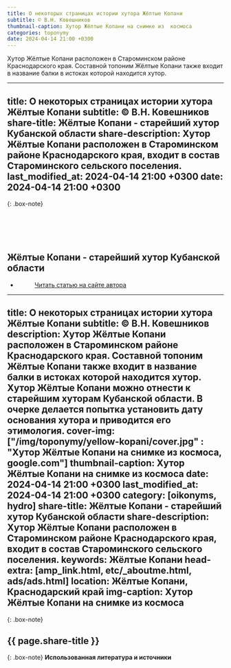 ```yaml
---
title: О некоторых страницах истории хутора Жёлтые Копани
subtitle: © В.Н. Ковешников
thumbnail-caption: Хутор Жёлтые Копани на снимке из  космоса
categories: toponymy
date: 2024-04-14 21:00 +0300
---
```

Хутор Жёлтые Копани расположен в Староминском районе Краснодарского края. Составной топоним Жёлтые Копани также входит в название балки в истоках которой находится хутор.

---
title: О некоторых страницах истории хутора Жёлтые Копани
subtitle: © В.Н. Ковешников
share-title: Жёлтые Копани - старейший хутор Кубанской области
share-description: Хутор Жёлтые Копани расположен в Староминском районе Краснодарского края, входит в состав Староминского сельского поселения.
last_modified_at: 2024-04-14 21:00 +0300
date: 2024-04-14 21:00 +0300
---
{: .box-note}
## <br><br><br>Жёлтые Копани - старейший хутор Кубанской области

<ul class="pagination blog-pager"><li class="page-item previous"><figure><a class="page-link" href="{{ page.url | absolute_url | strip_index | replace:'/amp/','/' }}" data-toggle="tooltip" data-placement="top" title="Перейти на основную версию сайта">Читать статью на сайте автора</a></figure></li></ul>

---
title: О некоторых страницах истории хутора Жёлтые Копани
subtitle: © В.Н. Ковешников
description: Хутор Жёлтые Копани расположен в Староминском районе Краснодарского края. Составной топоним Жёлтые Копани также входит в название балки в истоках которой находится хутор. Хутор Жёлтые Копани можно отнести к старейшим хуторам Кубанской области. В очерке делается попытка установить дату основания хутора и приводится его этимология.
cover-img: ["/img/toponymy/yellow-kopani/cover.jpg" : "Хутор Жёлтые Копани на снимке из  космоса, google.com"]
thumbnail-caption: Хутор Жёлтые Копани на снимке из  космоса
date: 2024-04-14 21:00 +0300
last_modified_at: 2024-04-14 21:00 +0300
category: [oikonyms, hydro]
share-title: Жёлтые Копани - старейший хутор Кубанской области
share-description: Хутор Жёлтые Копани расположен в Староминском районе Краснодарского края, входит в состав Староминского сельского поселения.
keywords: Жёлтые Копани
head-extra: [amp_link.html, etc/_aboutme.html, ads/ads.html]
location: Жёлтые Копани, Краснодарский край
img-caption: Хутор Жёлтые Копани на снимке из  космоса
---
{: .box-note}
## {{ page.share-title }}


{: .box-note}
**Использованная литература и источники**
